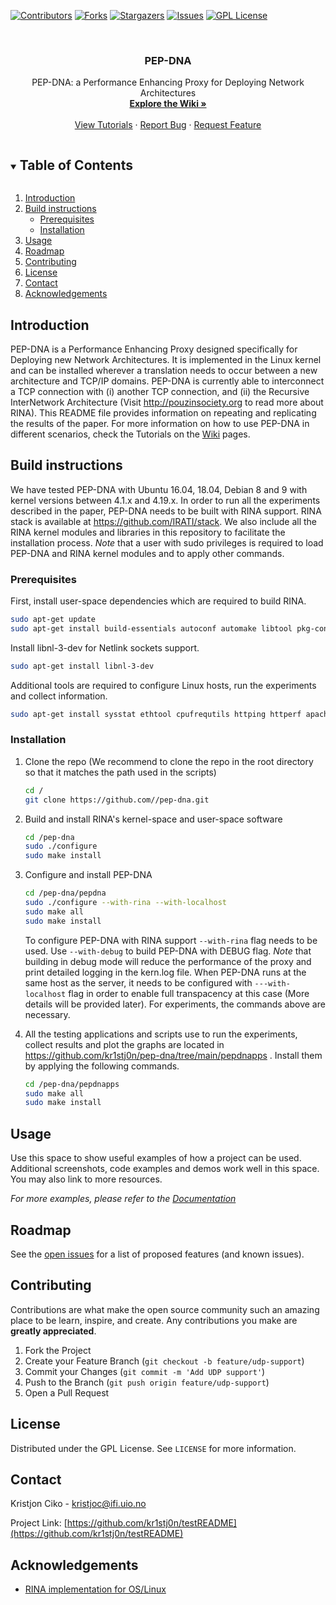 <!-- PROJECT SHIELDS -->

[![Contributors][contributors-shield]][contributors-url]
[![Forks][forks-shield]][forks-url]
[![Stargazers][stars-shield]][stars-url]
[![Issues][issues-shield]][issues-url]
[![GPL License][license-shield]][license-url]



<!-- PROJECT LOGO -->
<br />
<p align="center">
  <h3 align="center">PEP-DNA</h3>

  <p align="center">
    PEP-DNA: a Performance Enhancing Proxy for Deploying Network Architectures
    <br />
    <a href="https://github.com/kr1stj0n/testREADME/wiki"><strong>Explore the Wiki »</strong></a>
    <br />
    <br />
    <a href="https://github.com/kr1stj0n/testREADME/wiki/Tutorials">View Tutorials</a>
    ·
    <a href="https://github.com/kr1stj0n/testREADME/issues">Report Bug</a>
    ·
    <a href="https://github.com/kr1stj0n/testREADME/issues">Request Feature</a>
  </p>
</p>



<!-- TABLE OF CONTENTS -->
<details open="open">
        <summary><h2 style="display: inline-block">Table of Contents</h2></summary>
        <ol>
        <li><a href="#intro">Introduction</a></li>
        <li><a href="#build">Build instructions</a>
        <ul>
        <li><a href="#prerequisites">Prerequisites</a></li>
        <li><a href="#installation">Installation</a></li>
        </ul>
        </li>
        <li><a href="#usage">Usage</a></li>
        <li><a href="#roadmap">Roadmap</a></li>
        <li><a href="#contributing">Contributing</a></li>
        <li><a href="#license">License</a></li>
        <li><a href="#contact">Contact</a></li>
        <li><a href="#acknowledgements">Acknowledgements</a></li>
  </ol>
</details>



<!-- INTRODUCTION -->
## Introduction

PEP-DNA is a Performance Enhancing Proxy designed specifically for Deploying new Network Architectures. It is implemented in the Linux kernel and can be installed wherever a translation needs to occur between a new architecture and TCP/IP domains. PEP-DNA is currently able to interconnect a TCP connection with (i) another TCP connection, and (ii) the Recursive InterNetwork Architecture (Visit http://pouzinsociety.org to read more about RINA). This README file provides information on repeating and replicating the results of the paper. For more information on how to use PEP-DNA in different scenarios, check the Tutorials on the <a href="https://github.com/kr1stj0n/testREADME/wiki">Wiki</a> pages.

<!-- BUILD INSTRUCTIONS -->
## Build instructions

We have tested PEP-DNA with Ubuntu 16.04, 18.04, Debian 8 and 9 with kernel versions between 4.1.x and 4.19.x. In order to run all the experiments described in the paper, PEP-DNA needs to be built with RINA support. RINA stack is available at https://github.com/IRATI/stack. We also include all the RINA kernel modules and libraries in this repository to facilitate the installation process.
*Note* that a user with sudo privileges is required to load PEP-DNA and RINA kernel modules and to apply other commands.

### Prerequisites

First, install user-space dependencies which are required to build RINA.
  ```sh
  sudo apt-get update
  sudo apt-get install build-essentials autoconf automake libtool pkg-config git g++ libssl-dev protobuf-compiler libprotobuf-dev socat python python3 linux-headers-$(uname -r)
  ```
Install libnl-3-dev for Netlink sockets support.
   ```sh
   sudo apt-get install libnl-3-dev
   ```
Additional tools are required to configure Linux hosts, run the experiments and collect information.
   ```sh
   sudo apt-get install sysstat ethtool cpufrequtils httping httperf apache2
   ```

### Installation

1. Clone the repo (We recommend to clone the repo in the root directory so that it matches the path used in the scripts)
   ```sh
   cd /
   git clone https://github.com//pep-dna.git
   ```
2. Build and install RINA's kernel-space and user-space software
   ```sh
   cd /pep-dna
   sudo ./configure
   sudo make install
   ```
3. Configure and install PEP-DNA
   ```sh
   cd /pep-dna/pepdna
   sudo ./configure --with-rina --with-localhost
   sudo make all
   sudo make install
   ```

   To configure PEP-DNA with RINA support ```--with-rina``` flag needs to be used. Use ```--with-debug``` to build PEP-DNA with DEBUG flag.
   *Note* that building in debug mode will reduce the performance of the proxy and print detailed logging in the kern.log file. When PEP-DNA runs at the same host as the server, it needs to be configured with ```---with-localhost``` flag in order to enable full transpacency at this case (More details will be provided later). For experiments, the commands above are necessary.
4. All the testing applications and scripts use to run the experiments, collect results and plot the graphs are located in https://github.com/kr1stj0n/pep-dna/tree/main/pepdnapps . Install them by applying the following commands.
   ```sh
   cd /pep-dna/pepdnapps
   sudo make all
   sudo make install
   ```


<!-- USAGE EXAMPLES -->
## Usage

Use this space to show useful examples of how a project can be used. Additional screenshots, code examples and demos work well in this space. You may also link to more resources.

_For more examples, please refer to the [Documentation](https://example.com)_



<!-- ROADMAP -->
## Roadmap

See the [open issues](https://github.com/kr1stj0n/testREADME/issues) for a list of proposed features (and known issues).



<!-- CONTRIBUTING -->
## Contributing

Contributions are what make the open source community such an amazing place to be learn, inspire, and create. Any contributions you make are **greatly appreciated**.

1. Fork the Project
2. Create your Feature Branch (`git checkout -b feature/udp-support`)
3. Commit your Changes (`git commit -m 'Add UDP support'`)
4. Push to the Branch (`git push origin feature/udp-support`)
5. Open a Pull Request



<!-- LICENSE -->
## License

Distributed under the GPL License. See `LICENSE` for more information.


<!-- CONTACT -->
## Contact

Kristjon Ciko - kristjoc@ifi.uio.no

Project Link: [https://github.com/kr1stj0n/testREADME](https://github.com/kr1stj0n/testREADME)


<!-- ACKNOWLEDGEMENTS -->
## Acknowledgements

* [RINA implementation for OS/Linux](https://github.com/IRATI/stack)


<!-- MARKDOWN LINKS & IMAGES -->
<!-- https://www.markdownguide.org/basic-syntax/#reference-style-links -->
[contributors-shield]: https://img.shields.io/github/contributors/kr1stj0n/testREADME.svg?style=for-the-badge
[contributors-url]: https://github.com/kr1stj0n/testREADME/graphs/contributors
[forks-shield]: https://img.shields.io/github/forks/kr1stj0n/testREADME.svg?style=for-the-badge
[forks-url]: https://github.com/kr1stj0n/testREADME/network/members
[stars-shield]: https://img.shields.io/github/stars/kr1stj0n/testREADME.svg?style=for-the-badge
[stars-url]: https://github.com/kr1stj0n/testREADME/stargazers
[issues-shield]: https://img.shields.io/github/issues/kr1stj0n/testREADME.svg?style=for-the-badge
[issues-url]: https://github.com/kr1stj0n/testREADME/issues
[license-shield]: https://img.shields.io/github/license/kr1stj0n/testREADME.svg?style=for-the-badge
[license-url]: https://github.com/kr1stj0n/testREADME/blob/main/LICENSE
